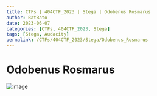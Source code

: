 ```yaml
---
title: CTFs | 404CTF_2023 | Stega | Odobenus Rosmarus
author: BatBato
date: 2023-06-07
categories: [CTFs, 404CTF_2023, Stega]
tags: [Stega, Audacity]
permalink: /CTFs/404CTF_2023/Stega/Odobenus_Rosmarus
---
```


# Odobenus Rosmarus

![image](https://github.com/Nouman404/nouman404.github.io/assets/73934639/6d9557fa-26bf-4f69-b7ef-7e4c761bd2d0)
